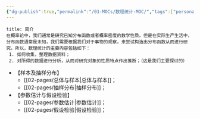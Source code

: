 ```yaml
---
{"dg-publish":true,"permalink":"/01-MOCs/数理统计-MOC/","tags":["personal/blog","概率论","MOC"]}
---
```


```ad-summary
title: 简介
在概率论中，我们通常是研究已知分布函数或者概率密度的数学性质。但是在实际生产生活中，分布函数通常是未知，我们需要根据我们对于事物的观察，来尝试构造出分布函数从而进行研究。所以，数理统计的主要内容包括如下：
 1. 如何收集，整理数据资料；
 2. 对所得的数据进行分析，从而对研究对象的性质特点作出推断；（这是我们主要探讨的）
```
- 【样本及抽样分布】
	- [[02-pages/总体与样本\|总体与样本]]；
	- [[02-pages/抽样分布\|抽样分布]]；
- 【参数估计与假设检验】
	- [[02-pages/参数估计\|参数估计]]；
	- [[02-pages/假设检验\|假设检验]]；

